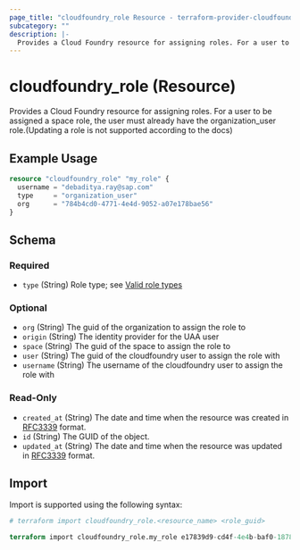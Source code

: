```yaml
---
page_title: "cloudfoundry_role Resource - terraform-provider-cloudfoundry"
subcategory: ""
description: |-
  Provides a Cloud Foundry resource for assigning roles. For a user to be assigned a space role, the user must already have the organization_user role.(Updating a role is not supported according to the docs)
---
```


# cloudfoundry_role (Resource)

Provides a Cloud Foundry resource for assigning roles. For a user to be assigned a space role, the user must already have the organization_user role.(Updating a role is not supported according to the docs)

## Example Usage

```terraform
resource "cloudfoundry_role" "my_role" {
  username = "debaditya.ray@sap.com"
  type     = "organization_user"
  org      = "784b4cd0-4771-4e4d-9052-a07e178bae56"
}
```

<!-- schema generated by tfplugindocs -->
## Schema

### Required

- `type` (String) Role type; see [Valid role types](https://v3-apidocs.cloudfoundry.org/version/3.154.0/index.html#valid-role-types)

### Optional

- `org` (String) The guid of the organization to assign the role to
- `origin` (String) The identity provider for the UAA user
- `space` (String) The guid of the space to assign the role to
- `user` (String) The guid of the cloudfoundry user to assign the role with
- `username` (String) The username of the cloudfoundry user to assign the role with

### Read-Only

- `created_at` (String) The date and time when the resource was created in [RFC3339](https://www.ietf.org/rfc/rfc3339.txt) format.
- `id` (String) The GUID of the object.
- `updated_at` (String) The date and time when the resource was updated in [RFC3339](https://www.ietf.org/rfc/rfc3339.txt) format.

## Import

Import is supported using the following syntax:

```terraform
# terraform import cloudfoundry_role.<resource_name> <role_guid>

terraform import cloudfoundry_role.my_role e17839d9-cd4f-4e4b-baf0-18786f12fede
```